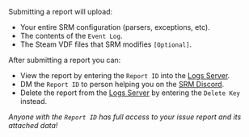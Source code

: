 Submitting a report will upload:

* Your entire SRM configuration (parsers, exceptions, etc).
* The contents of the `Event Log`.
* The Steam VDF files that SRM modifies `[Optional]`.

After submitting a report you can:

* View the report by entering the `Report ID` into the [Logs Server](https://logs.jozen.blue).
* DM the `Report ID` to person helping you on the [SRM Discord](https://discord.gg/bnSVJrz).
* Delete the report from the [Logs Server](https://logs.jozen.blue) by entering the `Delete Key` instead.

*Anyone with the `Report ID` has full access to your issue report and its attached data!*
